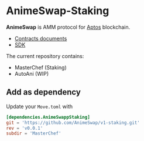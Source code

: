 # AnimeSwap-Staking

**AnimeSwap** is AMM protocol for [Aptos](https://www.aptos.com/) blockchain. 

* [Contracts documents](https://docs.animeswap.org/docs/contracts)
* [SDK](https://github.com/AnimeSwap/v1-sdk)

The current repository contains: 

* MasterChef (Staking)
* AutoAni (WIP)

## Add as dependency

Update your `Move.toml` with

```toml
[dependencies.AnimeSwappStaking]
git = 'https://github.com/AnimeSwap/v1-staking.git'
rev = 'v0.0.1'
subdir = 'MasterChef'
```
